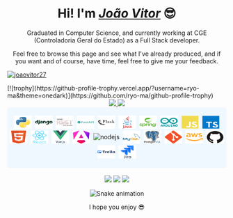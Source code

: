 <div>
<link rel="stylesheet" href="https://cdn.jsdelivr.net/gh/devicons/devicon@latest/devicon.min.css">

<!-- in your body -->
  <h1 align="center">Hi! I'm <a href="https://github.com/joaovitor27"><i>João Vitor</i></a> 😎</h1>
  
  <p align="center">
Graduated in Computer Science, and currently working at CGE (Controladoria Geral do Estado) as a Full Stack developer.
</p>
  <p align="center">Feel free to browse this page and see what I've already produced, and if you want and of course, have time, feel free to give me your feedback.</p>
</div>
<p align="left"> <a href="https://github.com/ryo-ma/github-profile-trophy"><img src="https://github-profile-trophy.vercel.app/?username=joaovitor27" alt="joaovitor27" /></a> </p>
[![trophy](https://github-profile-trophy.vercel.app/?username=ryo-ma&theme=onedark)](https://github.com/ryo-ma/github-profile-trophy)
<div align="center">
  <a href="https://github.com/joaovitor27">
    <img height="150em" src="https://github-readme-stats.vercel.app/api?username=joaovitor27&count_private=true&include_all_commits=true&show_icons=true&theme=dracula&hide_border=true&show_owner=true"/>
    <img height="150em" src="https://github-readme-stats.vercel.app/api/top-langs/?username=joaovitor27&theme=dracula&hide_border=true&&layout=compact"/>
  </a>
</div>

<div align="center" valign="top" style="background-color: aliceblue; padding-bottom: 20px"><br>

  <img align="center" style="padding:2px;" alt="python" height="30" width="40" src="https://raw.githubusercontent.com/devicons/devicon/master/icons/python/python-original.svg">
  <img align="center" style="padding:2px;" alt="django" height="30" width="40" src="https://raw.githubusercontent.com/devicons/devicon/master/icons/django/django-plain-wordmark.svg">
  <img align="center" style="padding:2px;" alt="djangoRest" height="30" width="40" src="https://raw.githubusercontent.com/devicons/devicon/master/icons/djangorest/djangorest-original.svg">
  <img align="center" style="padding:2px;" alt="fastapi" height="30" width="40" src="https://raw.githubusercontent.com/devicons/devicon/master/icons/fastapi/fastapi-original-wordmark.svg">
  <img align="center" style="padding:2px;" alt="flask" height="30" width="40" src="https://raw.githubusercontent.com/devicons/devicon/master/icons/flask/flask-original-wordmark.svg">
  <img align="center" style="padding:2px;" alt="Java" height="30" width="40" src="https://raw.githubusercontent.com/devicons/devicon/master/icons/java/java-original-wordmark.svg">
  <img align="center" style="padding:2px;" alt="spring" height="30" width="40" src="https://raw.githubusercontent.com/devicons/devicon/master/icons/spring/spring-original-wordmark.svg">
  <img align="center" style="padding:2px;" alt="arduino" height="30" width="40" src="https://raw.githubusercontent.com/devicons/devicon/master/icons/arduino/arduino-original-wordmark.svg">
  <img align="center" style="padding:2px;" alt="Js" height="30" width="40" src="https://raw.githubusercontent.com/devicons/devicon/master/icons/javascript/javascript-plain.svg">
  <img align="center" style="padding:2px;" alt="ts" height="30" width="40" src="https://raw.githubusercontent.com/devicons/devicon/master/icons/typescript/typescript-plain.svg">
  <img align="center" style="padding:2px;" alt="HTML" height="30" width="40" src="https://raw.githubusercontent.com/devicons/devicon/master/icons/html5/html5-original.svg">
  <img align="center" style="padding:2px;" alt="react" height="30" width="40" src="https://raw.githubusercontent.com/devicons/devicon/master/icons/react/react-original-wordmark.svg">
  <img align="center" style="padding:2px;" alt="vue" height="30" width="40" src="https://raw.githubusercontent.com/devicons/devicon/master/icons/vuejs/vuejs-original-wordmark.svg">
  <img align="center" style="padding:2px;" alt="angular" height="30" width="40" src="https://raw.githubusercontent.com/devicons/devicon/master/icons/angular/angular-original.svg">
  <img align="center" style="padding:2px;" alt="nodejs" height="30" width="40" src="https://cdn.worldvectorlogo.com/logos/nodejs-icon.svg">
  <img align="center" style="padding:2px;" alt="mysql" height="30" width="40" src="https://raw.githubusercontent.com/devicons/devicon/master/icons/mysql/mysql-original-wordmark.svg">
  <img align="center" style="padding:2px;" alt="postgresql" height="30" width="40" src="https://raw.githubusercontent.com/devicons/devicon/master/icons/postgresql/postgresql-original-wordmark.svg">
  <img align="center" style="padding:2px;" alt="git" height="30" width="40" src="https://raw.githubusercontent.com/devicons/devicon/master/icons/git/git-original.svg">
  <img align="center" style="padding:2px;" alt="aws" height="30" width="40" src="https://raw.githubusercontent.com/devicons/devicon/master/icons/amazonwebservices/amazonwebservices-plain-wordmark.svg">
  <img align="center" style="padding:2px;" alt="github" height="30" width="40" src="https://raw.githubusercontent.com/devicons/devicon/master/icons/github/github-original.svg">
  <img align="center" style="padding:2px;" alt="trello" height="30" width="40" src="https://raw.githubusercontent.com/devicons/devicon/master/icons/trello/trello-original-wordmark.svg">
  <img align="center" style="padding:2px;" alt="jira" height="30" width="40" src="https://raw.githubusercontent.com/devicons/devicon/master/icons/jira/jira-original-wordmark.svg">
</div><br>

<div align="center">
  <a href="https://www.instagram.com/joaovitor27.dev/" target="_blank"><img src="https://img.shields.io/badge/-Instagram-%23E4405F?style=for-the-badge&logo=instagram&logoColor=white" target="_blank"></a>
  <a href="https://www.linkedin.com/in/jo%C3%A3o-vitor-monteiro-577a49196/" target="_blank"><img src="https://img.shields.io/badge/-LinkedIn-%230077B5?style=for-the-badge&logo=linkedin&logoColor=white" target="_blank"></a> 
  <a href="mailto:joaovitor.monteiro.188@gmail.com"><img src="https://img.shields.io/badge/-Gmail-%23333?style=for-the-badge&logo=gmail&logoColor=white" target="_blank"></a>
</div>

<div align="center">
  
  ![Snake animation](https://github.com/danielbped/danielbped/blob/output/github-contribution-grid-snake.svg)
  
</div>

<div align="center">
  <p>I hope you enjoy 😎</p>
  <!--<p>Créditos: <a href="https://github.com/anuraghazra/github-readme-stats">Anurag Hazra</a> e <a href="https://github.com/rafaballerini">Rafaella Ballerini</a></p>-->
</div>
